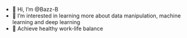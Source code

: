 - 👋 Hi, I’m @Bazz-B
- 👀 I’m interested in learning more about data manipulation, machine learning and deep learning
- 🌱 Achieve healthy work-life balance 

<!---
Bazz-B/Aina Syakirah is a ✨ special ✨ repository because its `README.md` (this file) appears on your GitHub profile.
You can click the Preview link to take a look at your changes.
--->
